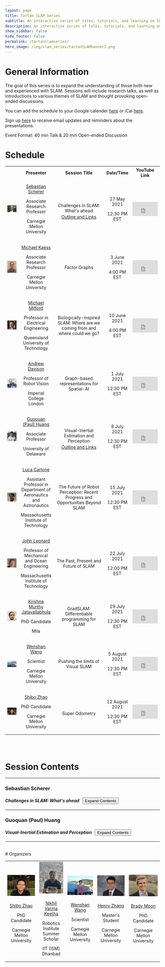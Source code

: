 ```yaml
---
layout: page
title: Tartan SLAM Series
subtitle: An interactive series of talks, tutorials, and learning on SLAM
description: An interactive series of talks, tutorials, and learning on SLAM
show_sidebar: false
hide_footer: false
permalink: /tartanslamseries/
hero_image: /img/slam_series/tartanSLAMbanner2.png
---
```


# General Information
The goal of this series is to expand the understanding of those both new and experienced with SLAM. Sessions will include research talks, as well as introductions to various themes of SLAM and thought provoking open-ended discussions. 

You can add the schedule to your Google calender [here](https://calendar.google.com/calendar/embed?src=fvmu1rsn897tkj0qiqjcujis2c%40group.calendar.google.com&ctz=America%2FNew_York) or iCal [here](https://calendar.google.com/calendar/ical/fvmu1rsn897tkj0qiqjcujis2c%40group.calendar.google.com/public/basic.ics).

Sign up [here](https://forms.gle/Zk5Jgecrxw6FhMVD8) to receive email updates and reminders about the presentations.

Event Format: 40 min Talk & 20 min Open-ended Discussion

<!-- Test YouTube Streaming and add instructions for how streaming will work-->

# Schedule




 <table class="customFormat" style="width:100%border-collapse: collapse; border: none;">
  <tr>
    <b>
    <th style="width:10%;text-align: center;"></th>
    <th style="width:20%;text-align: center;"><b>Presenter</b></th>
    <th style="width:35%;text-align: center;">Session Title</th>
    <th style="width:15%;text-align: center;">Date/Time</th>
    <th style="width:20%;text-align: center;">YouTube Link</th>
    </b>
  </tr>
  <tr>
    <td style="text-align: center;"> <img class="circular_image" src="/img/team/basti.jpg"/> </td>
    <td style="text-align: center;vertical-align: middle;">
      <p style="margin-bottom: 3px;">
        <a style="margin-bottom: 1px;" href="https://www.ri.cmu.edu/ri-faculty/sebastian-scherer/">Sebastian Scherer</a>
      </p>
      <p style="margin-bottom: 3px;">Associate Research Professor </p>
      <p>Carnegie Mellon University</p>
    </td>
    <td style="text-align: center;vertical-align: middle;">
      <p style="margin-bottom: 3px;">Challenges in SLAM: What's ahead</p>
      <a href="#basti" onclick="myFunction('bastiButton', 'bastiBlock')"> Outline and Links</a>
    </td>
    <td style="text-align: center;vertical-align: middle;">
      <p style="margin-bottom: 3px;">27 May 2021</p> 
      <p>12:30 PM EST</p>
    </td>
    <td align="right;" style="vertical-align: middle;">
      <div style="position:relative;width: 100%;height: 0;padding-bottom:56.25%;">
        <div class="extensions extensions--video">
          <iframe style="width:100%;height:100%;position:absolute;" src="https://www.youtube.com/embed/acYBSrDpEdQ" frameborder="0" allowfullscreen></iframe>
        </div>
      </div>
    </td>  
  </tr>
  <tr>
    <!-- <td style="text-align: center;"> <img class="circular_image" src="/img/slam_series/mmildford.jpg"/> </td> -->
    <td style="text-align: center;"> 
      <div class="circular_image">
        <img src="/img/slam_series/kaess.jpg"/>
      </div>
    </td>
    <td style="text-align: center;vertical-align: middle;">
      <p style="margin-bottom: 3px;">
        <a style="margin-bottom: 1px;" href="https://www.cs.cmu.edu/~kaess/">Michael Kaess</a>
      </p>
      <p style="margin-bottom: 3px;">Associate Research Professor</p>
      <p>Carnegie Mellon University</p>
    </td>
    <td style="text-align: center;vertical-align: middle;">Factor Graphs</td>
    <td style="text-align: center;vertical-align: middle;">
      <p style="margin-bottom: 3px;">3 June 2021</p> 
      <p>4:00 PM EST</p>
    </td>
    <td align="right;" style="vertical-align: middle;">
      <div style="position:relative;width: 100%;height: 0;padding-bottom:56.25%;">
        <div class="extensions extensions--video">
          <iframe style="width:100%;height:100%;position:absolute;" src="https://www.youtube.com/embed/JmR2YpkLNt0" frameborder="0" allowfullscreen></iframe>
        </div>
      </div>
    </td>  
  </tr>
  <tr>
    <!-- <td style="text-align: center;"> <img class="circular_image" src="/img/slam_series/mmildford.jpg"/> </td> -->
    <td style="text-align: center;"> 
      <div class="circular_image">
        <img src="/img/slam_series/mmildford.jpg"/>
      </div>
    </td>
    <td style="text-align: center;vertical-align: middle;">
      <p style="margin-bottom: 3px;">
        <a style="margin-bottom: 1px;" href="https://www.qut.edu.au/research/michael-milford">Michael Milford</a>
      </p>
      <p style="margin-bottom: 3px;">Professor in Electrical Engineering</p>
      <p>Queensland University of Technology</p>
    </td>
    <td style="text-align: center;vertical-align: middle;">Biologically-inspired SLAM: Where are we coming from and where could we go?</td>
    <td style="text-align: center;vertical-align: middle;">
      <p style="margin-bottom: 3px;">10 June 2021</p> 
      <p>4:00 PM EST</p>
    </td>
    <td align="right;" style="vertical-align: middle;">
      <div style="position:relative;width: 100%;height: 0;padding-bottom:56.25%;">
        <div class="extensions extensions--video">
          <iframe style="width:100%;height:100%;position:absolute;" src="https://www.youtube.com/embed/KeRYyvj9xgQ" frameborder="0" allowfullscreen></iframe>
        </div>
      </div>
    </td>  
  </tr>
  <tr>
    <!-- <td style="text-align: center;"> <img class="circular_image" src="/img/slam_series/mmildford.jpg"/> </td> -->
    <td style="text-align: center;"> 
      <div class="circular_image">
        <img src="/img/slam_series/andy2013.jpg"/>
      </div>
    </td>
    <td style="text-align: center;vertical-align: middle;">
      <p style="margin-bottom: 3px;">
        <a style="margin-bottom: 1px;" href="https://www.doc.ic.ac.uk/~ajd/">Andrew Davison</a>
      </p>
      <p style="margin-bottom: 3px;">Professor of Robot Vision</p>
      <p>Imperial College London</p>
    </td>
    <td style="text-align: center;vertical-align: middle;">Graph-based representations for Spatial-AI</td>
    <td style="text-align: center;vertical-align: middle;">
      <p style="margin-bottom: 3px;">1 July 2021</p> 
      <p>12:30 PM EST</p>
    </td>
    <td align="right;" style="vertical-align: middle;">
      <div style="position:relative;width: 100%;height: 0;padding-bottom:56.25%;">
        <div class="extensions extensions--video">
          <iframe style="width:100%;height:100%;position:absolute;" src="https://www.youtube.com/embed/svzQgfkrxZc" frameborder="0" allowfullscreen></iframe>
        </div>
      </div>
    </td>  
  </tr>
  <tr>
    <!-- <td style="text-align: center;"> <img class="circular_image" src="/img/slam_series/mmildford.jpg"/> </td> -->
    <td style="text-align: center;"> 
      <div class="circular_image">
        <img src="/img/slam_series/paul.png"/>
      </div>
    </td>
    <td style="text-align: center;vertical-align: middle;">
      <p style="margin-bottom: 3px;">
        <a style="margin-bottom: 1px;" href="http://copland.udel.edu/~ghuang/">Guoquan (Paul) Huang</a>
      </p>
      <p style="margin-bottom: 3px;">Associate Professor</p>
      <p>University of Delaware</p>
    </td>
    <td style="text-align: center;vertical-align: middle;">
      <p style="margin-bottom: 3px;">Visual-Inertial Estimation and Perception</p>
      <a href="#huang" onclick="myFunction('huangButton', 'huangBlock')"> Outline and Links</a>
    </td>
    <td style="text-align: center;vertical-align: middle;">
      <p style="margin-bottom: 3px;">8 July 2021</p> 
      <p>12:30 PM EST</p>
    </td>
    <td align="right;" style="vertical-align: middle;">
      <div style="position:relative;width: 100%;height: 0;padding-bottom:56.25%;">
        <div class="extensions extensions--video">
          <iframe style="width:100%;height:100%;position:absolute;" src="http://www.youtube.com/embed/Krx8A9B6Wl4" title="YouTube video player" frameborder="0" allow="accelerometer; autoplay; clipboard-write; encrypted-media; gyroscope; picture-in-picture" allowfullscreen></iframe>
        </div>
      </div>
    </td>
  </tr>
  <tr>
    <!-- <td style="text-align: center;"> <img class="circular_image" src="/img/slam_series/mmildford.jpg"/> </td> -->
    <td style="text-align: center;"> 
      <div class="circular_image">
        <img src="/img/slam_series/luca.png"/>
      </div>
    </td>
    <td style="text-align: center;vertical-align: middle;">
      <p style="margin-bottom: 3px;">
        <a style="margin-bottom: 1px;" href="https://lucacarlone.mit.edu/">Luca Carlone</a>
      </p>
      <p style="margin-bottom: 3px;">Assistant Professor in Department of Aeronautics and Astronautics</p>
      <p>Massachusetts Institute of Technology</p>
    </td>
    <td style="text-align: center;vertical-align: middle;">The Future of Robot Perception: Recent Progress and Opportunities Beyond SLAM</td>
    <td style="text-align: center;vertical-align: middle;">
      <p style="margin-bottom: 3px;">15 July 2021</p> 
      <p>12:30 PM EST</p>
    </td>
    <td align="right;" style="vertical-align: middle;">
      <div style="position:relative;width: 100%;height: 0;padding-bottom:56.25%;">
        <div class="extensions extensions--video">
          <iframe style="width:100%;height:100%;position:absolute;" src="https://www.youtube.com/embed/j5g3efgdjRg" frameborder="0" allowfullscreen></iframe>
        </div>
      </div>
    </td>  
  </tr>
  <tr>
    <!-- <td style="text-align: center;"> <img class="circular_image" src="/img/slam_series/mmildford.jpg"/> </td> -->
    <td style="text-align: center;"> 
      <div class="circular_image">
        <img src="/img/slam_series/john_leonard.jpg"/>
      </div>
    </td>
    <td style="text-align: center;vertical-align: middle;">
      <p style="margin-bottom: 3px;">
        <a style="margin-bottom: 1px;" href="https://marinerobotics.mit.edu/john-j-leonard">John Leonard</a>
      </p>
      <p style="margin-bottom: 3px;">Professor of Mechanical and Ocean Engineering</p>
      <p>Massachusetts Institute of Technology</p>
    </td>
    <td style="text-align: center;vertical-align: middle;">The Past, Present and Future of SLAM</td>
    <td style="text-align: center;vertical-align: middle;">
      <p style="margin-bottom: 3px;">22 July 2021</p> 
      <p>12:00 PM EST</p>
    </td>
    <td align="right;" style="vertical-align: middle;">
      <div style="position:relative;width: 100%;height: 0;padding-bottom:56.25%;">
        <div class="extensions extensions--video">
          <iframe style="width:100%;height:100%;position:absolute;" src="https://www.youtube.com/embed/FH6suW6_A5U" frameborder="0" allowfullscreen></iframe>
        </div>
      </div>
    </td>  
  </tr>
  <tr>
    <!-- <td style="text-align: center;"> <img class="circular_image" src="/img/slam_series/mmildford.jpg"/> </td> -->
    <td style="text-align: center;"> 
      <div class="circular_image">
        <img src="/img/slam_series/krishna"/>
      </div>
    </td>
    <td style="text-align: center;vertical-align: middle;">
      <p style="margin-bottom: 3px;">
        <a style="margin-bottom: 1px;" href="https://krrish94.github.io/">Krishna Murthy Jatavallabhula</a>
      </p>
      <p style="margin-bottom: 3px;">PhD Candidate</p>
      <p>Mila</p>
    </td>
    <td style="text-align: center;vertical-align: middle;">GradSLAM: Differentiable programming for SLAM</td>
    <td style="text-align: center;vertical-align: middle;">
      <p style="margin-bottom: 3px;">29 July 2021</p> 
      <p>12:30 PM EST</p>
    </td>
    <td align="right;" style="vertical-align: middle;">
      <div style="position:relative;width: 100%;height: 0;padding-bottom:56.25%;">
        <div class="extensions extensions--video">
          <iframe style="width:100%;height:100%;position:absolute;" src="http://www.youtube.com/embed/1VE_3a-7pTg" frameborder="0" allowfullscreen></iframe>
        </div>
      </div>
    </td>
  </tr>
  <tr>
    <!-- <td style="text-align: center;"> <img class="circular_image" src="/img/slam_series/mmildford.jpg"/> </td> -->
    <td style="text-align: center;"> <img class="circular_image" src="/img/team/wenshan.jpg"/> </td>
    <td style="text-align: center;vertical-align: middle;">
      <p style="margin-bottom: 3px;">
        <a style="margin-bottom: 1px;" href="https://theairlab.org/team/wenshan/">Wenshan Wang</a>
      </p>
      <p style="margin-bottom: 3px;">Scientist</p>
      <p>Carnegie Mellon University</p>
    </td>
    <td style="text-align: center;vertical-align: middle;">Pushing the limits of Visual SLAM</td>
    <td style="text-align: center;vertical-align: middle;">
      <p style="margin-bottom: 3px;">5 August 2021</p> 
      <p>12:30 PM EST</p>
    </td>
    <td align="right;" style="vertical-align: middle;">
      <div style="position:relative;width: 100%;height: 0;padding-bottom:56.25%;">
        <div class="extensions extensions--video">
          <iframe style="width:100%;height:100%;position:absolute;" src="https://www.youtube.com/embed/Y4FNOeoX6h4" frameborder="0" allowfullscreen></iframe>
        </div>
      </div>
    </td>  
  </tr>
  <tr>
    <td style="text-align: center;"> <img class="circular_image" src="/img/team/shibozNew.png"/> </td>
    <td style="text-align: center;vertical-align: middle;">
      <p style="margin-bottom: 3px;">
        <a style="margin-bottom: 1px;" href="https://theairlab.org/team/shiboz/">Shibo Zhao</a>
      </p>
      <p style="margin-bottom: 3px;">PhD Candidate </p>
      <p>Carnegie Mellon University</p>
    </td>
    <td style="text-align: center;vertical-align: middle;">
      <p style="margin-bottom: 3px;">Super Odometry</p>
    </td>
    <td style="text-align: center;vertical-align: middle;">
      <p style="margin-bottom: 3px;">12 August 2021</p> 
      <p>12:30 PM EST</p>
    </td>
    <td align="right;" style="vertical-align: middle;">
      <div style="position:relative;width: 100%;height: 0;padding-bottom:56.25%;">
        <div class="extensions extensions--video">
          <iframe style="width:100%;height:100%;position:absolute;" src="https://www.youtube.com/embed/fU8IlmN6QOs" frameborder="0" allowfullscreen></iframe>
        </div>
      </div>
    </td>  
  </tr>
</table> 



<!-- <div class="circular_image">
  <img src="http://placekitten.com/500/500"/>
</div> -->

<br>
<br>
<!-- ### <span style="color:red">Outlines and Links</span> -->


# Session Contents
<hr>
<a id="basti" />
<h3>Sebastian Scherer</h3>
<h4><i>Challenges in SLAM: What's ahead &nbsp;</i> <button id="bastiButton" class="button2" onclick="myFunction('bastiButton', 'bastiBlock')">Expand Contents</button></h4>
<table id=bastiBlock style="display: none">
  <colgroup>
     <col span="1" style="width: 60%;">
     <col span="1" style="width: 40%;">
  </colgroup>
  <tbody>
    <tr>
      <td>
          <p> Overview of SLAM</p>
          <p> Learning-based methods for SLAM</p>
          <p> How do we handle the hard cases in SLAM? What are the challenges ahead?</p>
          <p> Bridging the gap between dataset validation and real-world system deployment</p>
        <!-- <ul>
          <li>Graph Convolutional Networks</li>
          <li>Graph Sampling Methods</li>
          <li>Application and PyTorch Implementation</li>
        </ul> -->
        <!-- <a href="https://entuedu-my.sharepoint.com/:p:/g/personal/cwang017_e_ntu_edu_sg/EZP7dVKiaztAlZNiQwfako4BjRpVCUaRrBJpXIuUX2gZ7Q?e=xi9NaA">slides</a> | <a href="https://classroom.github.com/a/h3ktCkJ5">repo</a> -->
      </td>
      <td align="right">
        <div style="position:relative;width: 100%;height: 0;padding-bottom:56.25%;">
          <div class="extensions extensions--video">
            <iframe style="width:100%;height:100%;position:absolute;left: 0;top: 0" src="https://www.youtube.com/embed/acYBSrDpEdQ" frameborder="0" allowfullscreen></iframe>
          </div>
        </div>
      </td>
    </tr>
  </tbody>
</table>
<hr>




<a id="huang" />
<h3>Guoquan (Paul) Huang </h3>
<h4><i>Visual-Inertial Estimation and Perception &nbsp;</i> <button id="huangButton" class="button2" onclick="myFunction('huangButton', 'huangBlock')">Expand Contents</button></h4>

<table id=huangBlock style="display: none">
  <colgroup>
     <col span="1" style="width: 60%;">
     <col span="1" style="width: 40%;">
  </colgroup>
  <tbody>
    <tr>
      <td>
          <p>Enabling centimeter-accuracy positioning and human-like
            scene understanding for autonomous vehicles and mobile devices, holds
            potentially huge implications for practical applications. Optimal
            fusion of visual and inertial sensors provides a popular means of
            navigating in 3D, in part because of their complementary sensing
            modalities and their reduced cost and size.</p>
          <p> In this talk, I will
            present our recent research efforts on visual-inertial estimation and
            perception. I will first discuss the observability-based methodology
            for consistent state estimation in the context of simultaneous
            localization and mapping (SLAM) and visual-inertial navigation system
            (VINS), and then will highlight some of our recent results on
            visual-inertial estimation, including OpenVINS, inertial
            preintegration for graph-based VINS, robocentric visual-inertial
            odometry, Schmidt-EKF for visual-inertial SLAM with deep loop
            closures, visual-inertial moving object tracking and many others. </p>
        <!-- <ul>
          <li>Graph Convolutional Networks</li>
          <li>Graph Sampling Methods</li>
          <li>Application and PyTorch Implementation</li>
        </ul> -->
        <!-- <a href="https://entuedu-my.sharepoint.com/:p:/g/personal/cwang017_e_ntu_edu_sg/EZP7dVKiaztAlZNiQwfako4BjRpVCUaRrBJpXIuUX2gZ7Q?e=xi9NaA">slides</a> | <a href="https://classroom.github.com/a/h3ktCkJ5">repo</a> -->
      </td>
      <td align="right">
        <div style="position:relative;width: 100%;height: 0;padding-bottom:56.25%;">
          <div class="extensions extensions--video">
            <iframe style="width:100%;height:100%;position:absolute;left: 0;top: 0" src="https://www.youtube.com/embed/Krx8A9B6Wl4" frameborder="0" allowfullscreen></iframe>
          </div>
        </div>
      </td>
    </tr>
  </tbody>
</table>
<hr>



<script>
  function myFunction(buttonID, blockName) {
    var x = document.getElementById(blockName);
    if (x.style.display === "table") {
      x.style.display = "none";
    } else {
      x.style.display = "table";
    }
    var el = document.getElementById(buttonID);
    if (el.childNodes[0].nodeValue === "Expand Contents"){
      el.childNodes[0].nodeValue = "Collapse Contents";
    } else {
      el.childNodes[0].nodeValue = "Expand Contents";
    }
  }
</script>



<br>
# Organizers

 <table class="customFormat" style="width:100%border-collapse: collapse; border: none;">
  <!-- <tr>
    <b>
    <th style="width:20%;text-align: center;"></th>
    <th style="width:20%;text-align: center;"></th>
    <th style="width:20%;text-align: center;"></th>
    <th style="width:20%;text-align: center;"></th>
    <th style="width:20%;text-align: center;"></th>
    </b>
  </tr> -->
  <tr>
    <td style="text-align: center;"> 
      <img class="circular_image" src="/img/team/shibozNew.png" style="margin-bottom: 6px;"/> 
      <p style="margin-bottom: 3px;">
        <a style="margin-bottom: 1px;" href="https://theairlab.org/team/shiboz/">Shibo Zhao</a>
      </p>
      <p style="margin-bottom: 3px;">PhD Candidate </p>
      <p>Carnegie Mellon University</p>
    </td>
    <td style="text-align: center;"> 
      <img class="circular_image" src="/img/slam_series/nikhil.jpg" style="margin-bottom: 6px;"/> 
      <p style="margin-bottom: 3px;">
        <a style="margin-bottom: 1px;" href="https://www.linkedin.com/in/nikhil-varma-keetha-612685193/">Nikhil Varma Keetha</a>
      </p>
      <p style="margin-bottom: 3px;">Robotics Institute Summer Scholar</p>
      <p>IIT (ISM) Dhanbad</p>
    </td>
    <td style="text-align: center;"> 
      <img class="circular_image" src="/img/team/wenshan.jpg" style="margin-bottom: 6px;"/> 
      <p style="margin-bottom: 3px;">
        <a style="margin-bottom: 1px;" href="https://theairlab.org/team/wenshan/">Wenshan Wang</a>
      </p>
      <p style="margin-bottom: 3px;">Scientist </p>
      <p>Carnegie Mellon University</p>
    </td>
    <td style="text-align: center;"> 
      <img class="circular_image" src="/img/team/hengruiz.jpg" style="margin-bottom: 6px;"/> 
      <p style="margin-bottom: 3px;">
        <a style="margin-bottom: 1px;" href="https://theairlab.org/team/hengruiz/">Henry Zhang</a>
      </p>
      <p style="margin-bottom: 3px;">Master's Student </p>
      <p>Carnegie Mellon University</p>
    </td>
    <td style="text-align: center;"> 
      <img class="circular_image" src="/img/team/brady.jpg" style="margin-bottom: 6px;"/> 
      <p style="margin-bottom: 3px;">
        <a style="margin-bottom: 1px;" href="https://theairlab.org/team/bradym/">Brady Moon</a>
      </p>
      <p style="margin-bottom: 3px;">PhD Candidate </p>
      <p>Carnegie Mellon University</p>
    </td>
  </tr>
</table>


<!-- <iframe src="https://calendar.google.com/calendar/embed?src=fvmu1rsn897tkj0qiqjcujis2c%40group.calendar.google.com&ctz=America%2FNew_York" style="border: 0" width="800" height="600" frameborder="0" scrolling="no"></iframe> -->

